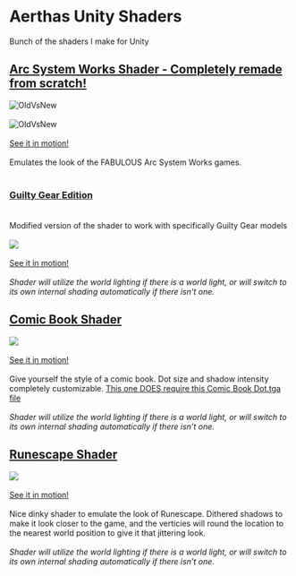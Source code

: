 # Aerthas Unity Shaders
 Bunch of the shaders I make for Unity
 
 
## [Arc System Works Shader - Completely remade from scratch!](https://github.com/Aerthas/Aerthas-Unity-Shaders/blob/master/Arc%20System%20Works%20Shader/Arc%20System%20Works%20-%20Merged%20Light.shader)
![OldVsNew](https://i.imgur.com/NUNoAfp.png)<br/><br/>
![OldVsNew](https://i.imgur.com/Q1A18FX.png)<br/><br/>
[See it in motion!](https://i.imgur.com/3gExH4Y.mp4)<br/><br/>
Emulates the look of the FABULOUS Arc System Works games.<br/><br/>

### [Guilty Gear Edition](https://github.com/Aerthas/Aerthas-Unity-Shaders/blob/master/Arc%20System%20Works%20Shader/Arc%20System%20Works%20-%20Merged%20Light%20-%20Guilty%20Gear%20Edition.shader)<br/><br/>
Modified version of the shader to work with specifically Guilty Gear models<br/><br/>
![](https://i.imgur.com/b46r6cO.png)<br/><br/>
[See it in motion!](https://i.imgur.com/pE659nH.mp4)<br/><br/>
*Shader will utilize the world lighting if there is a world light, or will switch to its own internal shading automatically if there isn't one.*

## [Comic Book Shader](https://github.com/Aerthas/Aerthas-Unity-Shaders/blob/master/Misc/Comic%20Book%20Dot%20Shadows.shader)
![](https://i.imgur.com/krJmn8f.png)<br/><br/>
[See it in motion!](https://i.imgur.com/UnYRWuZ.mp4)<br/><br/>
Give yourself the style of a comic book. Dot size and shadow intensity completely customizable. [This one DOES require this Comic Book Dot.tga file](https://github.com/Aerthas/Aerthas-Unity-Shaders/blob/master/Misc/Comic%20Dot.tga)<br/><br/>
*Shader will utilize the world lighting if there is a world light, or will switch to its own internal shading automatically if there isn't one.*

## [Runescape Shader](https://github.com/Aerthas/Aerthas-Unity-Shaders/blob/master/Misc/Runescape.shader)
![](https://i.imgur.com/WussxtK.png)<br/><br/>
[See it in motion!](https://i.imgur.com/f33WrHN.mp4)<br/><br/>
Nice dinky shader to emulate the look of Runescape. Dithered shadows to make it look closer to the game, and the verticies will round the location to the nearest world position to give it that jittering look.<br/><br/>
*Shader will utilize the world lighting if there is a world light, or will switch to its own internal shading automatically if there isn't one.*
